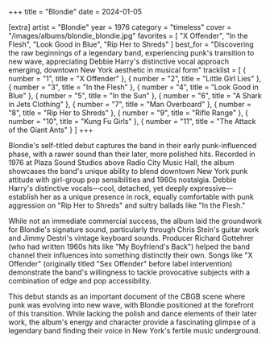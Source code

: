 +++
title = "Blondie"
date = 2024-01-05

[extra]
artist = "Blondie"
year = 1976
category = "timeless"
cover = "/images/albums/blondie_blondie.jpg"
favorites = [
    "X Offender",
    "In the Flesh",
    "Look Good in Blue",
    "Rip Her to Shreds"
]
best_for = "Discovering the raw beginnings of a legendary band, experiencing punk's transition to new wave, appreciating Debbie Harry's distinctive vocal approach emerging, downtown New York aesthetic in musical form"
tracklist = [
    { number = "1", title = "X Offender" },
    { number = "2", title = "Little Girl Lies" },
    { number = "3", title = "In the Flesh" },
    { number = "4", title = "Look Good in Blue" },
    { number = "5", title = "In the Sun" },
    { number = "6", title = "A Shark in Jets Clothing" },
    { number = "7", title = "Man Overboard" },
    { number = "8", title = "Rip Her to Shreds" },
    { number = "9", title = "Rifle Range" },
    { number = "10", title = "Kung Fu Girls" },
    { number = "11", title = "The Attack of the Giant Ants" }
]
+++

Blondie's self-titled debut captures the band in their early punk-influenced phase, with a rawer sound than their later, more polished hits. Recorded in 1976 at Plaza Sound Studios above Radio City Music Hall, the album showcases the band's unique ability to blend downtown New York punk attitude with girl-group pop sensibilities and 1960s nostalgia. Debbie Harry's distinctive vocals—cool, detached, yet deeply expressive—establish her as a unique presence in rock, equally comfortable with punk aggression on "Rip Her to Shreds" and sultry ballads like "In the Flesh."

While not an immediate commercial success, the album laid the groundwork for Blondie's signature sound, particularly through Chris Stein's guitar work and Jimmy Destri's vintage keyboard sounds. Producer Richard Gottehrer (who had written 1960s hits like "My Boyfriend's Back") helped the band channel their influences into something distinctly their own. Songs like "X Offender" (originally titled "Sex Offender" before label intervention) demonstrate the band's willingness to tackle provocative subjects with a combination of edge and pop accessibility.

This debut stands as an important document of the CBGB scene where punk was evolving into new wave, with Blondie positioned at the forefront of this transition. While lacking the polish and dance elements of their later work, the album's energy and character provide a fascinating glimpse of a legendary band finding their voice in New York's fertile music underground.